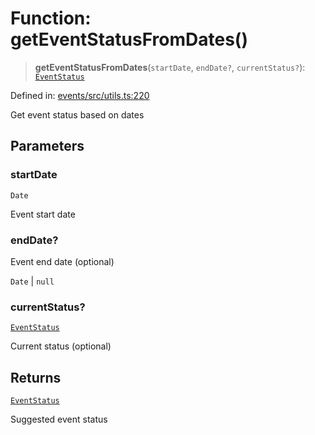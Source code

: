 # Function: getEventStatusFromDates()

> **getEventStatusFromDates**(`startDate`, `endDate?`, `currentStatus?`): [`EventStatus`](../type-aliases/EventStatus.md)

Defined in: [events/src/utils.ts:220](https://github.com/happyvertical/smrt/blob/3e10e04571f8229dee5c87ee2f9b9b06c6c49f12/packages/events/src/utils.ts#L220)

Get event status based on dates

## Parameters

### startDate

`Date`

Event start date

### endDate?

Event end date (optional)

`Date` | `null`

### currentStatus?

[`EventStatus`](../type-aliases/EventStatus.md)

Current status (optional)

## Returns

[`EventStatus`](../type-aliases/EventStatus.md)

Suggested event status
